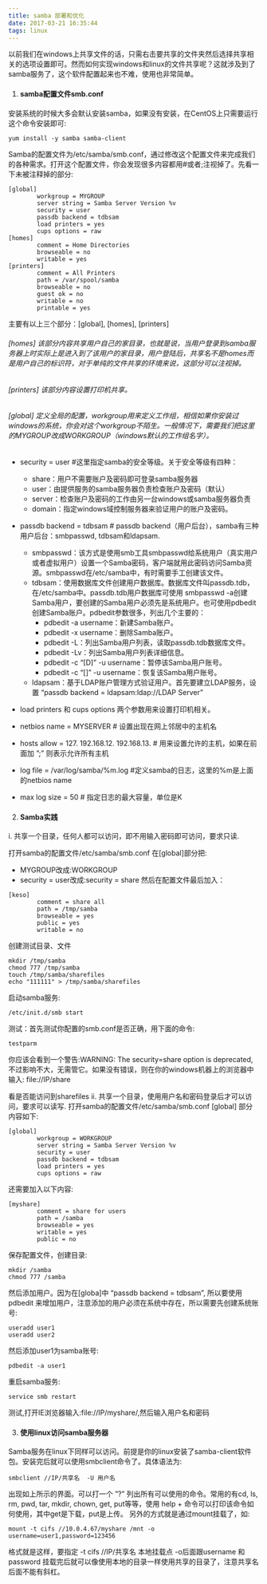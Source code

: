 ```yaml
---
title: samba 部署和优化
date: 2017-03-21 16:35:44
tags: linux
---
```

以前我们在windows上共享文件的话，只需右击要共享的文件夹然后选择共享相关的选项设置即可。然而如何实现windows和linux的文件共享呢？这就涉及到了samba服务了，这个软件配置起来也不难，使用也非常简单。
1. #### samba配置文件smb.conf
安装系统的时候大多会默认安装samba，如果没有安装，在CentOS上只需要运行这个命令安装即可:

```
yum install -y samba samba-client
```
Samba的配置文件为/etc/samba/smb.conf，通过修改这个配置文件来完成我们的各种需求。打开这个配置文件，你会发现很多内容都用#或者;注视掉了。先看一下未被注释掉的部分:

```
[global]
        workgroup = MYGROUP
        server string = Samba Server Version %v
        security = user
        passdb backend = tdbsam
        load printers = yes
        cups options = raw
[homes]
        comment = Home Directories
        browseable = no
        writable = yes
[printers]
        comment = All Printers
        path = /var/spool/samba
        browseable = no
        guest ok = no
        writable = no
        printable = yes
```
主要有以上三个部分：[global], [homes], [printers]
###### [homes] 该部分内容共享用户自己的家目录，也就是说，当用户登录到samba服务器上时实际上是进入到了该用户的家目录，用户登陆后，共享名不是homes而是用户自己的标识符，对于单纯的文件共享的环境来说，这部分可以注视掉。
###### [printers] 该部分内容设置打印机共享。
###### [global] 定义全局的配置，workgroup用来定义工作组，相信如果你安装过windows的系统，你会对这个workgroup不陌生。一般情况下，需要我们把这里的MYGROUP改成WORKGROUP（windows默认的工作组名字）。
- security = user #这里指定samba的安全等级。关于安全等级有四种：
    - share：用户不需要账户及密码即可登录samba服务器
    - user：由提供服务的samba服务器负责检查账户及密码（默认）
    - server：检查账户及密码的工作由另一台windows或samba服务器负责
    - domain：指定windows域控制服务器来验证用户的账户及密码。
- passdb backend = tdbsam # passdb backend（用户后台），samba有三种用户后台：smbpasswd, tdbsam和ldapsam.
    + smbpasswd：该方式是使用smb工具smbpasswd给系统用户（真实用户或者虚拟用户）设置一个Samba密码，客户端就用此密码访问Samba资源。smbpasswd在/etc/samba中，有时需要手工创建该文件。
    + tdbsam：使用数据库文件创建用户数据库。数据库文件叫passdb.tdb，在/etc/samba中。passdb.tdb用户数据库可使用 smbpasswd -a创建Samba用户，要创建的Samba用户必须先是系统用户。也可使用pdbedit创建Samba账户。pdbedit参数很多，列出几个主要的：
        - pdbedit -a username：新建Samba账户。
        - pdbedit -x username：删除Samba账户。
        - pdbedit -L：列出Samba用户列表，读取passdb.tdb数据库文件。
        - pdbedit -Lv：列出Samba用户列表详细信息。
        - pdbedit -c “[D]” -u username：暂停该Samba用户账号。
        - pdbedit -c “[]” -u username：恢复该Samba用户账号。
    + ldapsam：基于LDAP账户管理方式验证用户。首先要建立LDAP服务，设置 “passdb backend = ldapsam:ldap://LDAP Server”
- load printers 和 cups options 两个参数用来设置打印机相关。

- netbios name = MYSERVER # 设置出现在网上邻居中的主机名
- hosts allow = 127. 192.168.12. 192.168.13. # 用来设置允许的主机，如果在前面加 ”;” 则表示允许所有主机
- log file = /var/log/samba/%m.log #定义samba的日志，这里的%m是上面的netbios name
- max log size = 50 # 指定日志的最大容量，单位是K

2. #### Samba实践
i. 共享一个目录，任何人都可以访问，即不用输入密码即可访问，要求只读.

打开samba的配置文件/etc/samba/smb.conf 在[global]部分把:

- MYGROUP改成:WORKGROUP
- security = user改成:security = share
然后在配置文件最后加入：

```
[keso]
        comment = share all
        path = /tmp/samba
        browseable = yes
        public = yes
        writable = no
```
创建测试目录、文件

```
mkdir /tmp/samba
chmod 777 /tmp/samba
touch /tmp/samba/sharefiles
echo "111111" > /tmp/samba/sharefiles
```
启动samba服务:

```
/etc/init.d/smb start
```
测试：首先测试你配置的smb.conf是否正确，用下面的命令:

```
testparm
```
你应该会看到一个警告:WARNING: The security=share option is deprecated, 不过影响不大，无需管它。如果没有错误，则在你的windows机器上的浏览器中输入:
file://IP/share

看是否能访问到sharefiles
ii. 共享一个目录，使用用户名和密码登录后才可以访问，要求可以读写.
打开samba的配置文件/etc/samba/smb.conf
[global] 部分内容如下:

```
[global]
        workgroup = WORKGROUP
        server string = Samba Server Version %v
        security = user
        passdb backend = tdbsam
        load printers = yes
        cups options = raw
```
还需要加入以下内容:
```
[myshare]
        comment = share for users
        path = /samba
        browseable = yes
        writable = yes
        public = no
```
保存配置文件，创建目录:
```
mkdir /samba
chmod 777 /samba
```
然后添加用户。因为在[globa]中 “passdb backend = tdbsam”, 所以要使用 pdbedit 来增加用户，注意添加的用户必须在系统中存在，所以需要先创建系统账号:

```
useradd user1
useradd user2
```
然后添加user1为samba账号:

```
pdbedit -a user1
```
重启samba服务:
```
service smb restart
```
测试,打开IE浏览器输入:file://IP/myshare/,然后输入用户名和密码

3. #### 使用linux访问samba服务器

Samba服务在linux下同样可以访问。前提是你的linux安装了samba-client软件包。安装完后就可以使用smbclient命令了。具体语法为:

```
smbclient //IP/共享名  -U 用户名
```
出现如上所示的界面。可以打一个 ”?” 列出所有可以使用的命令。常用的有cd, ls, rm, pwd, tar, mkdir, chown, get, put等等，使用 help + 命令可以打印该命令如何使用，其中get是下载，put是上传。
另外的方式就是通过mount挂载了，如:
```
mount -t cifs //10.0.4.67/myshare /mnt -o username=user1,password=123456
```
格式就是这样，要指定 -t cifs //IP/共享名 本地挂载点 -o后面跟username 和 password 挂载完后就可以像使用本地的目录一样使用共享的目录了，注意共享名后面不能有斜杠。
